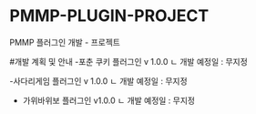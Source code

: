 # PMMP-PLUGIN-PROJECT
PMMP 플러그인 개발 - 프로젝트

#개발 계획 및 안내
-포춘 쿠키 플러그인 v 1.0.0
   ㄴ 개발 예정일 : 무지정

-사다리게임 플러그인 v 1.0.0
    ㄴ 개발 예정일 : 무지정

- 가위바위보 플러그인 v1.0.0
       ㄴ 개발 예정일 : 무지정

